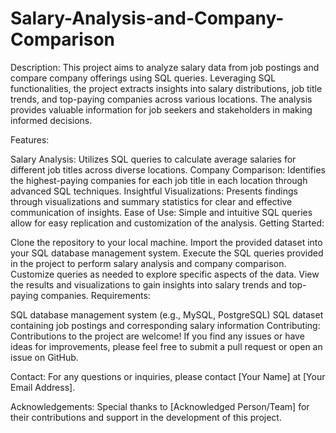 # Salary-Analysis-and-Company-Comparison

Description:
This project aims to analyze salary data from job postings and compare company offerings using SQL queries. Leveraging SQL functionalities, the project extracts insights into salary distributions, job title trends, and top-paying companies across various locations. The analysis provides valuable information for job seekers and stakeholders in making informed decisions.

Features:

Salary Analysis: Utilizes SQL queries to calculate average salaries for different job titles across diverse locations.
Company Comparison: Identifies the highest-paying companies for each job title in each location through advanced SQL techniques.
Insightful Visualizations: Presents findings through visualizations and summary statistics for clear and effective communication of insights.
Ease of Use: Simple and intuitive SQL queries allow for easy replication and customization of the analysis.
Getting Started:

Clone the repository to your local machine.
Import the provided dataset into your SQL database management system.
Execute the SQL queries provided in the project to perform salary analysis and company comparison.
Customize queries as needed to explore specific aspects of the data.
View the results and visualizations to gain insights into salary trends and top-paying companies.
Requirements:

SQL database management system (e.g., MySQL, PostgreSQL)
SQL dataset containing job postings and corresponding salary information
Contributing:
Contributions to the project are welcome! If you find any issues or have ideas for improvements, please feel free to submit a pull request or open an issue on GitHub.

Contact:
For any questions or inquiries, please contact [Your Name] at [Your Email Address].

Acknowledgements:
Special thanks to [Acknowledged Person/Team] for their contributions and support in the development of this project.






